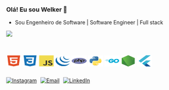 ### Olá! Eu sou Welker 👋

- Sou Engenheiro de Software | Software Engineer | Full stack





<picture>
<source
  srcset="https://github-readme-stats.vercel.app/api?username=welkerfernandes&show_icons=true&theme=dracula"
  media="(prefers-color-scheme: dark)"
/>
<source
  srcset="https://github-readme-stats.vercel.app/api?username=welkerfernandes&show_icons=true"
  media="(prefers-color-scheme: light), (prefers-color-scheme: no-preference)"
/>
<img src="https://github-readme-stats.vercel.app/api?username=welkerfernandes&show_icons=true" />
</picture>


##

     
<div style="display: inline_block"><br>
  <img align="center" alt="Welker-HTML" height="30" width="40" src="https://raw.githubusercontent.com/devicons/devicon/master/icons/html5/html5-plain.svg">
  <img align="center" alt="Welker-CSS" height="30" width="40" src="https://raw.githubusercontent.com/devicons/devicon/master/icons/css3/css3-plain.svg">
  <img align="center" alt="Welker-JAVASCRIPT" height="30" width="40" src="https://raw.githubusercontent.com/devicons/devicon/master/icons/javascript/javascript-original.svg">
  <img align="center" alt="Welker-JQUERY" height="30" width="40" src="https://raw.githubusercontent.com/devicons/devicon/master/icons/jquery/jquery-original.svg">
  <img align="center" alt="Welker-PHP" height="30" width="40" src="https://raw.githubusercontent.com/devicons/devicon/master/icons/php/php-original.svg">
  <img align="center" alt="Welker-PYHON" height="30" width="40" src="https://raw.githubusercontent.com/devicons/devicon/master/icons/python/python-original.svg">
  <img align="center" alt="Welker-GO" height="30" width="40" src="https://raw.githubusercontent.com/devicons/devicon/55609aa5bd817ff167afce0d965585c92040787a/icons/go/go-original-wordmark.svg">
  <img align="center" alt="Welker-NODE" height="30" width="40" src="https://raw.githubusercontent.com/devicons/devicon/master/icons/nodejs/nodejs-original.svg">

  <img align="center" alt="Welker-NODE" height="30" width="40" src="https://raw.githubusercontent.com/devicons/devicon/master/icons/flutter/flutter-original.svg">
 
</div>


##

<div style="display: flex; gap: 10px;"> 
  <a href="https://www.instagram.com/welker.fc/" target="_blank">
    <img src="https://img.shields.io/badge/Instagram-E4405F?style=for-the-badge&logo=instagram&logoColor=white" alt="Instagram">
  </a> 
  <a href="mailto:welkerfc@icloud.com" target="_blank">
    <img src="https://img.shields.io/badge/Email-D14836?style=for-the-badge&logo=gmail&logoColor=white" alt="Email">
  </a>
  <a href="https://www.linkedin.com/in/welkerfernandesoficial/" target="_blank">
    <img src="https://img.shields.io/badge/-LinkedIn-%230077B5?style=for-the-badge&logo=linkedin&logoColor=white" alt="LinkedIn">
  </a> 
</div>

